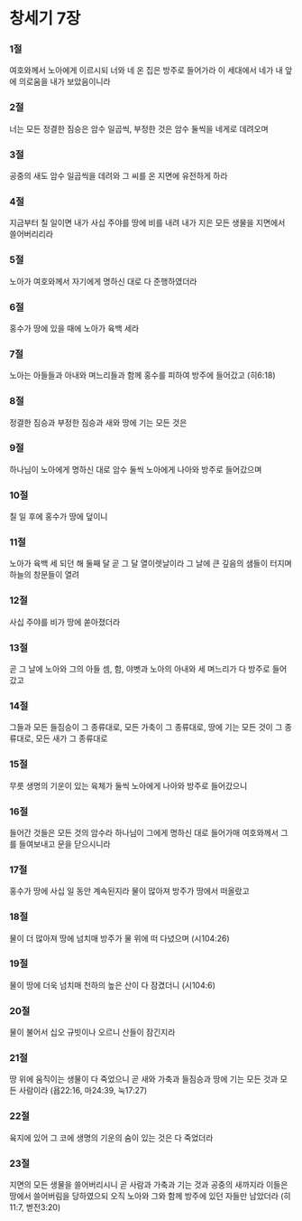 # 창세기 7장

### 1절
여호와께서 노아에게 이르시되 너와 네 온 집은 방주로 들어가라 이 세대에서 네가 내 앞에 의로움을 내가 보았음이니라

### 2절
너는 모든 정결한 짐승은 암수 일곱씩, 부정한 것은 암수 둘씩을 네게로 데려오며

### 3절
공중의 새도 암수 일곱씩을 데려와 그 씨를 온 지면에 유전하게 하라

### 4절
지금부터 칠 일이면 내가 사십 주야를 땅에 비를 내려 내가 지은 모든 생물을 지면에서 쓸어버리리라

### 5절
노아가 여호와께서 자기에게 명하신 대로 다 준행하였더라

### 6절
홍수가 땅에 있을 때에 노아가 육백 세라

### 7절
노아는 아들들과 아내와 며느리들과 함께 홍수를 피하여 방주에 들어갔고 (히6:18)

### 8절
정결한 짐승과 부정한 짐승과 새와 땅에 기는 모든 것은

### 9절
하나님이 노아에게 명하신 대로 암수 둘씩 노아에게 나아와 방주로 들어갔으며

### 10절
칠 일 후에 홍수가 땅에 덮이니

### 11절
노아가 육백 세 되던 해 둘째 달 곧 그 달 열이렛날이라 그 날에 큰 깊음의 샘들이 터지며 하늘의 창문들이 열려

### 12절
사십 주야를 비가 땅에 쏟아졌더라

### 13절
곧 그 날에 노아와 그의 아들 셈, 함, 야벳과 노아의 아내와 세 며느리가 다 방주로 들어갔고

### 14절
그들과 모든 들짐승이 그 종류대로, 모든 가축이 그 종류대로, 땅에 기는 모든 것이 그 종류대로, 모든 새가 그 종류대로

### 15절
무릇 생명의 기운이 있는 육체가 둘씩 노아에게 나아와 방주로 들어갔으니

### 16절
들어간 것들은 모든 것의 암수라 하나님이 그에게 명하신 대로 들어가매 여호와께서 그를 들여보내고 문을 닫으시니라

### 17절
홍수가 땅에 사십 일 동안 계속된지라 물이 많아져 방주가 땅에서 떠올랐고

### 18절
물이 더 많아져 땅에 넘치매 방주가 물 위에 떠 다녔으며 (시104:26)

### 19절
물이 땅에 더욱 넘치매 천하의 높은 산이 다 잠겼더니 (시104:6)

### 20절
물이 불어서 십오 규빗이나 오르니 산들이 잠긴지라

### 21절
땅 위에 움직이는 생물이 다 죽었으니 곧 새와 가축과 들짐승과 땅에 기는 모든 것과 모든 사람이라 (욥22:16, 마24:39, 눅17:27)

### 22절
육지에 있어 그 코에 생명의 기운의 숨이 있는 것은 다 죽었더라

### 23절
지면의 모든 생물을 쓸어버리시니 곧 사람과 가축과 기는 것과 공중의 새까지라 이들은 땅에서 쓸어버림을 당하였으되 오직 노아와 그와 함께 방주에 있던 자들만 남았더라 (히11:7, 벧전3:20)
